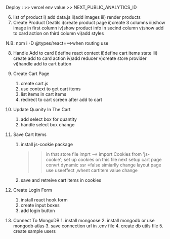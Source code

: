 Deploy : >> vercel env value
         >> NEXT_PUBLIC_ANALYTICS_ID

6.  list of product
    i) add data.js
    ii)add images
    iii) render products
7.  Create Product Deatils
    i)create product page
    ii)create 3 columns
    iii)show image in first column
    iv)show product info in secind column
    v)show add to card action on third column
    vi)add styles

N.B: npm i -D @types/react===>when routing use

8. Handle Add to card
   i)define react context
   ii)define cart items state
   iii) create add to card action
   iv)add reducer
   v)create store provider
   vi)handle add to cart button

9. Create Cart Page

   1. create cart.js
   2. use context to get cart items
   3. list items in cart items
   4. redirect to cart screen after add to cart

10. Update Quanity In The Cart

    1. add select box for quantity
    2. handle select box change

11. Save Cart Items
    1. install js-cookie package
        >>in that store file imprt ==> import Cookies from 'js-cookie';
        >>set up cookies on this file
        >>next setup cart page convrt dynamic ssr =false
        >>simiarlly change layout page use useeffect ,whent cartitem value change 
    2. save and retreive cart items in cookies
    
12. Create Login Form
    1. install react hook form
    2. create input boxes
    3. add login button

 13. Connect To MongoDB
    1. install mongoose
    2. install mongodb or use mongodb atlas
    3. save connection url in .env file
    4. create db utils file
    5. create sample users